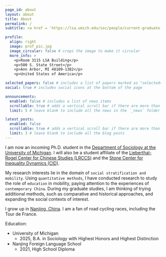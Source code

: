 ```yaml
---
page_id: about
layout: about
title: About
permalink: /
subtitle: <a href = 'https://lsa.umich.edu/soc/people/current-graduate-students/haorui-peng.html'>Ph.D. Student in Sociology</a>, University of Michigan

profile:
  align: right
  image: prof_pic.jpg
  image_circular: false # crops the image to make it circular
  more_info: >
    <p>Room 3115 LSA Building</p>
    <p>500 S. State Street</p>
    <p>Ann Arbor, MI 48109-1382</p>
    <p>United States of America</p>

selected_papers: false # includes a list of papers marked as "selected={true}"
social: true # includes social icons at the bottom of the page

announcements:
  enabled: false # includes a list of news items
  scrollable: true # adds a vertical scroll bar if there are more than 3 news items
  limit: 5 # leave blank to include all the news in the `_news` folder

latest_posts:
  enabled: false
  scrollable: true # adds a vertical scroll bar if there are more than 3 new posts items
  limit: 3 # leave blank to include all the blog posts
---
```


I am now an incoming Ph.D. student in the [Department of Sociology at the University of Michigan](https://lsa.umich.edu/soc). I will also be a student affiliate of the [Lieberthal-Rogel Center for Chinese Studies (LRCCS)](https://ii.umich.edu/lrccs) and the [Stone Center for Inequality Dynamics (CID)](https://inequality.umich.edu). 

My research interests lie in the domain of `social stratification and mobility`. Using `quantitative methods`, I have conducted research to study the role of `education` in mobility, paying attention to the experiences of `contemporary China`. During my graduate studies, I am thinking of trying additional methods, such as comparative and historical approaches, and expanding the social contexts of interest. 

I grow up in [Nanjing, China](https://youtu.be/P-WsMQMg-Hs?si=iQ6FMIWpqyfnNKug). I am a fan of road cycling races, including the Tour de France. 

Education: 
- University of Michigan
  - 2025, B.A. in Sociology with Highest Honors and Highest Distinction
- Nanjing Foreign Language School
  - 2021, High School Diploma
